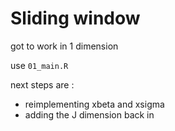 # Sliding window

got to work in 1 dimension

use `01_main.R`

next steps are :
* reimplementing xbeta and xsigma
* adding the J dimension back in
